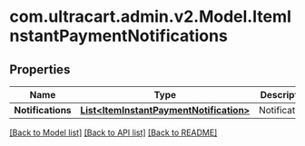 # com.ultracart.admin.v2.Model.ItemInstantPaymentNotifications
## Properties

Name | Type | Description | Notes
------------ | ------------- | ------------- | -------------
**Notifications** | [**List&lt;ItemInstantPaymentNotification&gt;**](ItemInstantPaymentNotification.md) | Notifications | [optional] 


[[Back to Model list]](../README.md#documentation-for-models) [[Back to API list]](../README.md#documentation-for-api-endpoints) [[Back to README]](../README.md)

